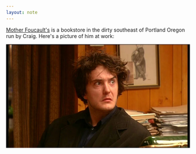 ```yaml
---
layout: note
---
```


[Mother Foucault's](https://www.motherfoucaultsbookshop.com/) is a bookstore in the dirty southeast of Portland Oregon run by Craig. Here's a picture of him at work:

![A screenshot of Dylan Moran ad Bernard Black, who bears a remarkable resemblance in both manner and appearance and business methodology to Craig.](/assets/notes/bernard-black.png)
